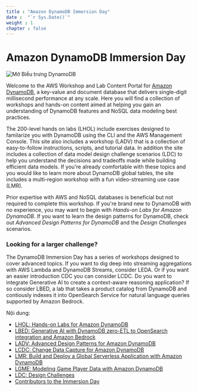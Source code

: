 ```yaml
---
title : "Amazon DynamoDB Immersion Day"
date :  "`r Sys.Date()`" 
weight : 1 
chapter : false
---
```

# Amazon DynamoDB Immersion Day

![Mở Biểu trưng DynamoDB](https://static.us-east-1.prod.workshops.aws/public/c768eb2c-360b-491e-8422-bfd253e11581/static/images/Amazon-DynamoDB.png)

Welcome to the AWS Workshop and Lab Content Portal for [Amazon DynamoDB](https://docs.aws.amazon.com/amazondynamodb/latest/developerguide/Introduction.html), a key-value and document database that delivers single-digit millisecond performance at any scale. Here you will find a collection of workshops and hands-on content aimed at helping you gain an understanding of DynamoDB features and NoSQL data modeling best practices.

The 200-level hands on labs (LHOL) include exercises designed to familarize you with DynamoDB using the CLI and the AWS Management Console. This site also includes a workshop (LADV) that is a collection of easy-to-follow instructions, scripts, and tutorial data. In addition the site includes a collection of data model design challenge scenarios (LDC) to help you understand the decisions and tradeoffs made while building efficient data models. If you're already comfortable with these topics and you would like to learn more about DynamoDB global tables, the site includes a multi-region workshop with a fun video-streaming use case (LMR).

Prior expertise with AWS and NoSQL databases is beneficial but not required to complete this workshop.
If you're brand new to DynamoDB with no experience, you may want to begin with *Hands-on Labs for Amazon DynamoDB*. If you want to learn the design patterns for DynamoDB, check out *Advanced Design Patterns for DynamoDB* and the *Design Challenges* scenarios.

### **Looking for a larger challenge?**
The DynamoDB Immersion Day has a series of workshops designed to cover advanced topics. If you want to dig deep into streaming aggregations with AWS Lambda and DynamoDB Streams, consider LEDA. Or if you want an easier introduction CDC you can consider LCDC.
Do you want to integrate Generative AI to create a context-aware reasoning application? If so consider LBED, a lab that takes a product catalog from DynamoDB and contiously indexes it into OpenSearch Service for natural language queries supported by Amazon Bedrock.

Nội dung:
- [LHOL: Hands-on Labs for Amazon DynamoDB](https://catalog.workshops.aws/dynamodb-labs/en-US/hands-on-labs)
- [LBED: Generative AI with DynamoDB zero-ETL to OpenSearch integration and Amazon Bedrock](https://catalog.workshops.aws/dynamodb-labs/en-US/dynamodb-opensearch-zetl)
- [LADV: Advanced Design Patterns for Amazon DynamoDB](https://catalog.workshops.aws/dynamodb-labs/en-US/design-patterns)
- [LCDC: Change Data Capture for Amazon DynamoDB](https://catalog.workshops.aws/dynamodb-labs/en-US/change-data-capture)
- [LMR: Build and Deploy a Global Serverless Application with Amazon DynamoDB](https://catalog.workshops.aws/dynamodb-labs/en-US/global-serverless-application)
- [LGME: Modeling Game Player Data with Amazon DynamoDB](https://catalog.workshops.aws/dynamodb-labs/en-US/game-player-data)
- [LDC: Design Challenges](https://catalog.workshops.aws/dynamodb-labs/en-US/scenarios)
- [Contributors to the Immersion Day](https://catalog.workshops.aws/dynamodb-labs/en-US/authors)